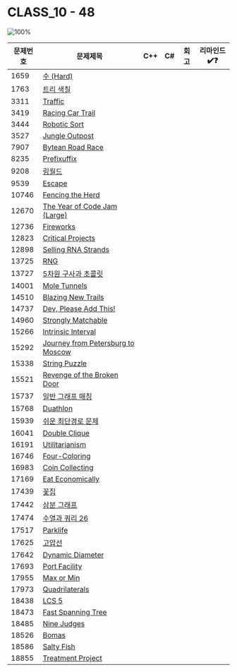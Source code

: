 # CLASS_10 - 48

![100%](https://progress-bar.xyz/0/?scale=48&title=progress&width=500&color=babaca&suffix=/48)

| 문제번호 | 문제제목                                                  | C++ | C#  | 회고 | 리마인드✔️❓ |
| -------- | --------------------------------------------------------- | --- | --- | ---- | ------------ |
| 1659     | [수 (Hard)](https://boj.kr/1659)                          |     |     |      |              |
| 1763     | [트리 색칠](https://boj.kr/1763)                          |     |     |      |              |
| 3311     | [Traffic](https://boj.kr/3311)                            |     |     |      |              |
| 3419     | [Racing Car Trail](https://boj.kr/3419)                   |     |     |      |              |
| 3444     | [Robotic Sort](https://boj.kr/3444)                       |     |     |      |              |
| 3527     | [Jungle Outpost](https://boj.kr/3527)                     |     |     |      |              |
| 7907     | [Bytean Road Race](https://boj.kr/7907)                   |     |     |      |              |
| 8235     | [Prefixuffix](https://boj.kr/8235)                        |     |     |      |              |
| 9208     | [링월드](https://boj.kr/9208)                             |     |     |      |              |
| 9539     | [Escape](https://boj.kr/9539)                             |     |     |      |              |
| 10746    | [Fencing the Herd](https://boj.kr/10746)                  |     |     |      |              |
| 12670    | [The Year of Code Jam (Large)](https://boj.kr/12670)      |     |     |      |              |
| 12736    | [Fireworks](https://boj.kr/12736)                         |     |     |      |              |
| 12823    | [Critical Projects](https://boj.kr/12823)                 |     |     |      |              |
| 12898    | [Selling RNA Strands](https://boj.kr/12898)               |     |     |      |              |
| 13725    | [RNG](https://boj.kr/13725)                               |     |     |      |              |
| 13727    | [5차원 구사과 초콜릿](https://boj.kr/13727)               |     |     |      |              |
| 14001    | [Mole Tunnels](https://boj.kr/14001)                      |     |     |      |              |
| 14510    | [Blazing New Trails](https://boj.kr/14510)                |     |     |      |              |
| 14737    | [Dev, Please Add This!](https://boj.kr/14737)             |     |     |      |              |
| 14960    | [Strongly Matchable](https://boj.kr/14960)                |     |     |      |              |
| 15266    | [Intrinsic Interval](https://boj.kr/15266)                |     |     |      |              |
| 15292    | [Journey from Petersburg to Moscow](https://boj.kr/15292) |     |     |      |              |
| 15338    | [String Puzzle](https://boj.kr/15338)                     |     |     |      |              |
| 15521    | [Revenge of the Broken Door](https://boj.kr/15521)        |     |     |      |              |
| 15737    | [일반 그래프 매칭](https://boj.kr/15737)                  |     |     |      |              |
| 15768    | [Duathlon](https://boj.kr/15768)                          |     |     |      |              |
| 15939    | [쉬운 최단경로 문제](https://boj.kr/15939)                |     |     |      |              |
| 16041    | [Double Clique](https://boj.kr/16041)                     |     |     |      |              |
| 16191    | [Utilitarianism](https://boj.kr/16191)                    |     |     |      |              |
| 16746    | [Four-Coloring](https://boj.kr/16746)                     |     |     |      |              |
| 16983    | [Coin Collecting](https://boj.kr/16983)                   |     |     |      |              |
| 17169    | [Eat Economically](https://boj.kr/17169)                  |     |     |      |              |
| 17439    | [꽃집](https://boj.kr/17439)                              |     |     |      |              |
| 17442    | [삼분 그래프](https://boj.kr/17442)                       |     |     |      |              |
| 17474    | [수열과 쿼리 26](https://boj.kr/17474)                    |     |     |      |              |
| 17517    | [Parklife](https://boj.kr/17517)                          |     |     |      |              |
| 17625    | [고압선](https://boj.kr/17625)                            |     |     |      |              |
| 17642    | [Dynamic Diameter](https://boj.kr/17642)                  |     |     |      |              |
| 17693    | [Port Facility](https://boj.kr/17693)                     |     |     |      |              |
| 17955    | [Max or Min](https://boj.kr/17955)                        |     |     |      |              |
| 17973    | [Quadrilaterals](https://boj.kr/17973)                    |     |     |      |              |
| 18438    | [LCS 5](https://boj.kr/18438)                             |     |     |      |              |
| 18473    | [Fast Spanning Tree](https://boj.kr/18473)                |     |     |      |              |
| 18485    | [Nine Judges](https://boj.kr/18485)                       |     |     |      |              |
| 18526    | [Bomas](https://boj.kr/18526)                             |     |     |      |              |
| 18586    | [Salty Fish](https://boj.kr/18586)                        |     |     |      |              |
| 18855    | [Treatment Project](https://boj.kr/18855)                 |     |     |      |              |
